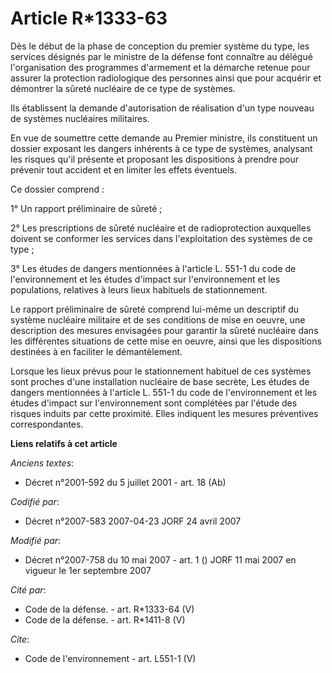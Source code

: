 # Article R*1333-63

Dès le début de la phase de conception du premier système du type, les services désignés par le ministre de la défense font
connaître au délégué l'organisation des programmes d'armement et la démarche retenue pour assurer la protection radiologique
des personnes ainsi que pour acquérir et démontrer la sûreté nucléaire de ce type de systèmes. 

Ils établissent la demande d'autorisation de réalisation d'un type nouveau de systèmes nucléaires militaires. 

En vue de soumettre cette demande au Premier ministre, ils constituent un dossier exposant les dangers inhérents à ce type de
systèmes, analysant les risques qu'il présente et proposant les dispositions à prendre pour prévenir tout accident et en
limiter les effets éventuels. 

Ce dossier comprend : 

1° Un rapport préliminaire de sûreté ; 

2° Les prescriptions de sûreté nucléaire et de radioprotection auxquelles doivent se conformer les services dans
l'exploitation des systèmes de ce type ; 

3° Les études de dangers mentionnées à l'article L. 551-1 du code de l'environnement et les études d'impact sur
l'environnement et les populations, relatives à leurs lieux habituels de stationnement. 

Le rapport préliminaire de sûreté comprend lui-même un descriptif du système nucléaire militaire et de ses conditions de mise
en oeuvre, une description des mesures envisagées pour garantir la sûreté nucléaire dans les différentes situations de cette
mise en oeuvre, ainsi que les dispositions destinées à en faciliter le démantèlement. 

Lorsque les lieux prévus pour le stationnement habituel de ces systèmes sont proches d'une installation nucléaire de base
secrète, Les études de dangers mentionnées à l'article L. 551-1 du code de l'environnement et les études d'impact sur
l'environnement sont complétées par l'étude des risques induits par cette proximité. Elles indiquent les mesures préventives
correspondantes.

**Liens relatifs à cet article**

_Anciens textes_:

  - Décret n°2001-592 du 5 juillet 2001 - art. 18 (Ab)

_Codifié par_:

  - Décret n°2007-583 2007-04-23 JORF 24 avril 2007

_Modifié par_:

  - Décret n°2007-758 du 10 mai 2007 - art. 1 () JORF 11 mai 2007 en vigueur le 1er septembre 2007

_Cité par_:

  - Code de la défense. - art. R*1333-64 (V)
  - Code de la défense. - art. R*1411-8 (V)

_Cite_:

  - Code de l'environnement - art. L551-1 (V)
